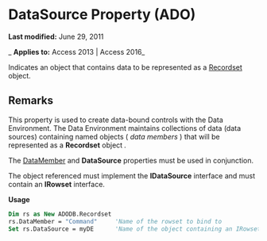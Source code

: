 
# DataSource Property (ADO)

 **Last modified:** June 29, 2011

 _ **Applies to:** Access 2013 | Access 2016_



Indicates an object that contains data to be represented as a [Recordset](0f963bf8-f066-dc8a-b754-f427de712df1.md) object.

## Remarks

This property is used to create data-bound controls with the Data Environment. The Data Environment maintains collections of data (data sources) containing named objects ( _data members_ ) that will be represented as a **Recordset** object _._

The [DataMember](f89e1d42-7993-764b-4e8a-2f449903f792.md) and **DataSource** properties must be used in conjunction.

The object referenced must implement the  **IDataSource** interface and must contain an **IRowset** interface.

 **Usage**




```vb
Dim rs as New ADODB.Recordset
rs.DataMember = "Command"     'Name of the rowset to bind to
Set rs.DataSource = myDE      'Name of the object containing an IRowset


```

